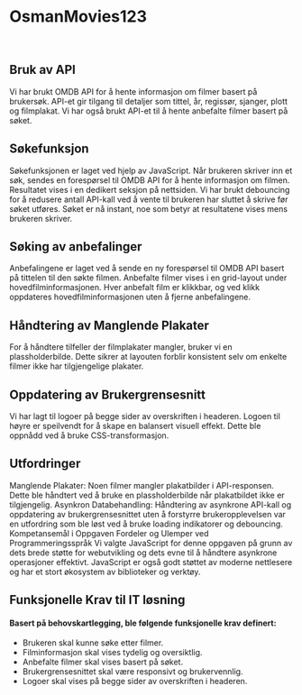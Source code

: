# OsmanMovies123
<br />

## Bruk av API
Vi har brukt OMDB API for å hente informasjon om filmer basert på brukersøk. API-et gir tilgang til detaljer som tittel, år, regissør, sjanger, plott og filmplakat. Vi har også brukt API-et til å hente anbefalte filmer basert på søket.
<br />

## Søkefunksjon
Søkefunksjonen er laget ved hjelp av JavaScript. Når brukeren skriver inn et søk, sendes en forespørsel til OMDB API for å hente informasjon om filmen. Resultatet vises i en dedikert seksjon på nettsiden. Vi har brukt debouncing for å redusere antall API-kall ved å vente til brukeren har sluttet å skrive før søket utføres. Søket er nå instant, noe som betyr at resultatene vises mens brukeren skriver.
<br />

## Søking av anbefalinger
Anbefalingene er laget ved å sende en ny forespørsel til OMDB API basert på tittelen til den søkte filmen. Anbefalte filmer vises i en grid-layout under hovedfilminformasjonen. Hver anbefalt film er klikkbar, og ved klikk oppdateres hovedfilminformasjonen uten å fjerne anbefalingene.
<br />

## Håndtering av Manglende Plakater
For å håndtere tilfeller der filmplakater mangler, bruker vi en plassholderbilde. Dette sikrer at layouten forblir konsistent selv om enkelte filmer ikke har tilgjengelige plakater.
<br />

## Oppdatering av Brukergrensesnitt
Vi har lagt til logoer på begge sider av overskriften i headeren. Logoen til høyre er speilvendt for å skape en balansert visuell effekt. Dette ble oppnådd ved å bruke CSS-transformasjon.
<br />

## Utfordringer
Manglende Plakater: Noen filmer mangler plakatbilder i API-responsen. Dette ble håndtert ved å bruke en plassholderbilde når plakatbildet ikke er tilgjengelig.
Asynkron Databehandling: Håndtering av asynkrone API-kall og oppdatering av brukergrensesnittet uten å forstyrre brukeropplevelsen var en utfordring som ble løst ved å bruke loading indikatorer og debouncing.
Kompetansemål i Oppgaven
Fordeler og Ulemper ved Programmeringsspråk
Vi valgte JavaScript for denne oppgaven på grunn av dets brede støtte for webutvikling og dets evne til å håndtere asynkrone operasjoner effektivt. JavaScript er også godt støttet av moderne nettlesere og har et stort økosystem av biblioteker og verktøy.
<br />

## Funksjonelle Krav til IT løsning
#### Basert på behovskartlegging, ble følgende funksjonelle krav definert:
- Brukeren skal kunne søke etter filmer.
- Filminformasjon skal vises tydelig og oversiktlig.
- Anbefalte filmer skal vises basert på søket.
- Brukergrensesnittet skal være responsivt og brukervennlig.
- Logoer skal vises på begge sider av overskriften i headeren.
